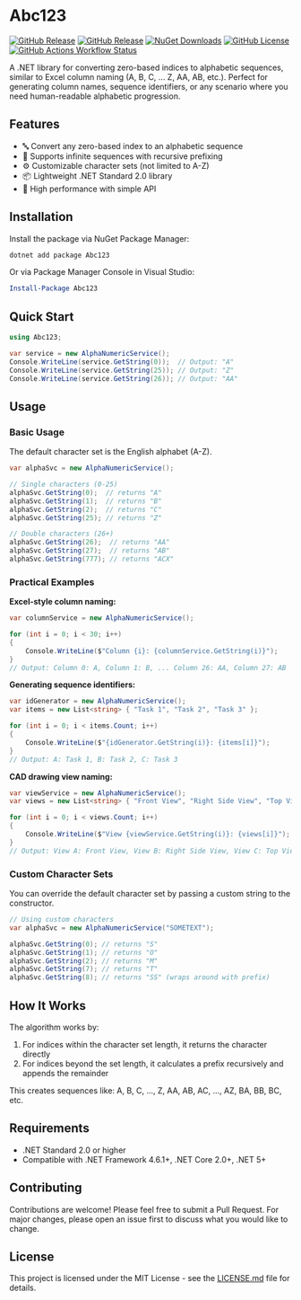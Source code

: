 # Abc123

[![GitHub Release](https://img.shields.io/github/v/release/growlerdev/abc123?display_name=release&logo=github&label=release)](https://github.com/growlerdev/abc123/releases)
[![GitHub Release](https://img.shields.io/github/v/release/growlerdev/abc123?include_prereleases&display_name=release&logo=github&label=latest%20build)](https://github.com/growlerdev/abc123/releases)
[![NuGet Downloads](https://img.shields.io/nuget/dt/abc123?logo=nuget&color=9932CC)](https://www.nuget.org/packages/abc123)
[![GitHub License](https://img.shields.io/github/license/growlerdev/abc123?color=salmon)](LICENSE.md)
[![GitHub Actions Workflow Status](https://img.shields.io/github/actions/workflow/status/growlerdev/abc123/main.yml?logo=githubactions&logoColor=white&label=Build%20and%20Deploy)](https://github.com/growlerdev/abc123/actions/workflows/main.yml)

A .NET library for converting zero-based indices to alphabetic sequences, similar to Excel column naming (A, B, C, ... Z, AA, AB, etc.). Perfect for generating column names, sequence identifiers, or any scenario where you need human-readable alphabetic progression.

## Features

- 🔤 Convert any zero-based index to an alphabetic sequence
- 🔄 Supports infinite sequences with recursive prefixing
- ⚙️ Customizable character sets (not limited to A-Z)
- 📦 Lightweight .NET Standard 2.0 library
- 🚀 High performance with simple API

## Installation

Install the package via NuGet Package Manager:

```bash
dotnet add package Abc123
```

Or via Package Manager Console in Visual Studio:

```powershell
Install-Package Abc123
```

## Quick Start

```csharp
using Abc123;

var service = new AlphaNumericService();
Console.WriteLine(service.GetString(0));  // Output: "A"
Console.WriteLine(service.GetString(25)); // Output: "Z"
Console.WriteLine(service.GetString(26)); // Output: "AA"
```

## Usage

### Basic Usage

The default character set is the English alphabet (A-Z).

```csharp
var alphaSvc = new AlphaNumericService();

// Single characters (0-25)
alphaSvc.GetString(0);  // returns "A"
alphaSvc.GetString(1);  // returns "B"
alphaSvc.GetString(2);  // returns "C"
alphaSvc.GetString(25); // returns "Z"

// Double characters (26+)
alphaSvc.GetString(26);  // returns "AA"
alphaSvc.GetString(27);  // returns "AB"
alphaSvc.GetString(777); // returns "ACX"
```

### Practical Examples

**Excel-style column naming:**
```csharp
var columnService = new AlphaNumericService();

for (int i = 0; i < 30; i++)
{
    Console.WriteLine($"Column {i}: {columnService.GetString(i)}");
}
// Output: Column 0: A, Column 1: B, ... Column 26: AA, Column 27: AB
```

**Generating sequence identifiers:**
```csharp
var idGenerator = new AlphaNumericService();
var items = new List<string> { "Task 1", "Task 2", "Task 3" };

for (int i = 0; i < items.Count; i++)
{
    Console.WriteLine($"{idGenerator.GetString(i)}: {items[i]}");
}
// Output: A: Task 1, B: Task 2, C: Task 3
```

**CAD drawing view naming:**
```csharp
var viewService = new AlphaNumericService();
var views = new List<string> { "Front View", "Right Side View", "Top View", "Isometric View" };

for (int i = 0; i < views.Count; i++)
{
    Console.WriteLine($"View {viewService.GetString(i)}: {views[i]}");
}
// Output: View A: Front View, View B: Right Side View, View C: Top View, View D: Isometric View
```

### Custom Character Sets

You can override the default character set by passing a custom string to the constructor.

```csharp
// Using custom characters
var alphaSvc = new AlphaNumericService("SOMETEXT");

alphaSvc.GetString(0); // returns "S"
alphaSvc.GetString(1); // returns "O"
alphaSvc.GetString(2); // returns "M"
alphaSvc.GetString(7); // returns "T"
alphaSvc.GetString(8); // returns "SS" (wraps around with prefix)
```

## How It Works

The algorithm works by:
1. For indices within the character set length, it returns the character directly
2. For indices beyond the set length, it calculates a prefix recursively and appends the remainder

This creates sequences like: A, B, C, ..., Z, AA, AB, AC, ..., AZ, BA, BB, BC, etc.

## Requirements

- .NET Standard 2.0 or higher
- Compatible with .NET Framework 4.6.1+, .NET Core 2.0+, .NET 5+

## Contributing

Contributions are welcome! Please feel free to submit a Pull Request. For major changes, please open an issue first to discuss what you would like to change.

## License

This project is licensed under the MIT License - see the [LICENSE.md](LICENSE.md) file for details.
